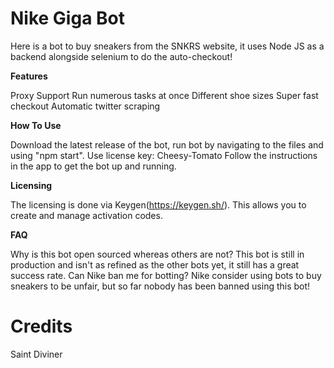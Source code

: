 # Nike Giga Bot
Here is a bot to buy sneakers from the SNKRS website, it uses Node JS as a backend alongside selenium to do the auto-checkout!

**Features**

Proxy Support
Run numerous tasks at once
Different shoe sizes 
Super fast checkout 
Automatic twitter scraping

**How To Use**

Download the latest release of the bot, run bot by navigating to the files and using "npm start". 
Use license key: Cheesy-Tomato
Follow the instructions in the app to get the bot up and running.

**Licensing**

The licensing is done via Keygen(https://keygen.sh/). This allows you to create and manage activation codes. 

**FAQ**

Why is this bot open sourced whereas others are not?
This bot is still in production and isn't as refined as the other bots yet, it still has a great success rate.
Can Nike ban me for botting?
Nike consider using bots to buy sneakers to be unfair, but so far nobody has been banned using this bot!

# Credits 

Saint Diviner
